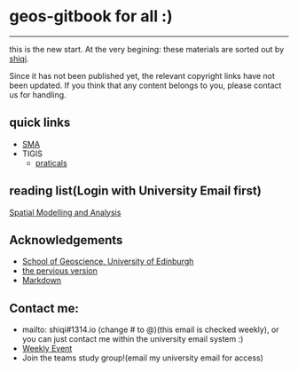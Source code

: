 geos-gitbook for all :)
====
---
this is the new start.
At the very begining: these materials are sorted out by [shiqi](mailto:shiqi@1314.io).

Since it has not been published yet, the relevant copyright links have not been updated. If you think that any content belongs to you, please contact us for handling.
## quick links
- [SMA](https://www.geos.ed.ac.uk/~gisteac/sma/)
- TIGIS
  - [praticals](https://www.geos.ed.ac.uk/~gisteac/tigis/practicals/)

## reading list(Login with University Email first)
[Spatial Modelling and Analysis](https://eu01.alma.exlibrisgroup.com/leganto/public/44UOE_INST/lists/37584719160002466?auth=SAML)

## Acknowledgements
- [School of Geoscience, University of Edinburgh](https://www.ed.ac.uk/geosciences/)
- [the pervious version](https://giseo.1314.io/)
- [Markdown](https://markdown.com.cn/)

## Contact me:
- mailto: shiqi#1314.io (change # to @)(this email is checked weekly), or you can just contact me within the university email system :)
- [Weekly Event](https://www.ed.ac.uk/geosciences/events/staff-students/edinburgh-earth-observatory-seminars)
- Join the teams study group!(email my university email for access)